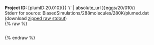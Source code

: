**Project ID:** [plumID:20.010]({{ '/' | absolute_url }}eggs/20/010/)  
Stderr for source:  BiasedSimulations/288molecules/280K/plumed.dat   
(download [zipped raw stdout](plumed.dat.plumed.stdout.txt.zip))  
{% raw %}
<pre>
</pre>
{% endraw %}
